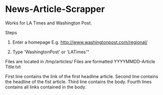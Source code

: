 # News-Article-Scrapper
Works for LA Times and Washington Post.

Steps
1. Enter a homepage
E.g. http://www.washingtonpost.com/regional/

2. Type 'WashingtonPost' or 'LATimes'"

Files are located in /tmp/articles/
Files are formatted YYYYMMDD-Article Title.txt

First line contains the link of the first headline article.
Second line contains the headline of the fist article.
Third line contains the body.
Fourth lines contains all links contained in the body.
